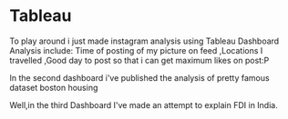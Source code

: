 # Tableau

To play around i just made instagram analysis using Tableau Dashboard
Analysis include:
Time of posting of my picture on feed ,Locations I travelled ,Good day to post so that i can get maximum likes on post:P

In the second dashboard i've published the analysis of pretty famous dataset boston housing

Well,in the third Dashboard I've made an attempt to explain FDI in India.
